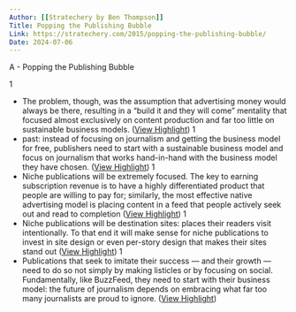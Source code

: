 ```yaml
---
Author: [[Stratechery by Ben Thompson]]
Title: Popping the Publishing Bubble
Link: https://stratechery.com/2015/popping-the-publishing-bubble/
Date: 2024-07-06
---
```

A - Popping the Publishing Bubble

1
- The problem, though, was the assumption that advertising money would always be there, resulting in a “build it and they will come” mentality that focused almost exclusively on content production and far too little on sustainable business models. ([View Highlight](https://read.readwise.io/read/01gz5q6dkmsy5sjr780rry984v))
1
- past: instead of focusing on journalism and getting the business model for free, publishers need to start with a sustainable business model and focus on journalism that works hand-in-hand with the business model they have chosen. ([View Highlight](https://read.readwise.io/read/01gz5q6x86nfjncqqp5xsea5ct))
1
- Niche publications will be extremely focused. The key to earning subscription revenue is to have a highly differentiated product that people are willing to pay for; similarly, the most effective native advertising model is placing content in a feed that people actively seek out and read to completion ([View Highlight](https://read.readwise.io/read/01gz5qagjrvn564mfwqx3t47yr))
1
- Niche publications will be destination sites: places their readers visit intentionally. To that end it will make sense for niche publications to invest in site design or even per-story design that makes their sites stand out ([View Highlight](https://read.readwise.io/read/01gz5qc2sehm4xhs8qazkg7kr9))
1
- Publications that seek to imitate their success — and their growth — need to do so not simply by making listicles or by focusing on social. Fundamentally, like BuzzFeed, they need to start with their business model: the future of journalism depends on embracing what far too many journalists are proud to ignore. ([View Highlight](https://read.readwise.io/read/01gz5qevs1by7nmvgye4axay7k))
